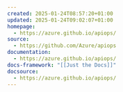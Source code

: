 ```yaml
---
created: 2025-01-24T08:57:20+01:00
updated: 2025-01-24T09:02:07+01:00
homepage:
  - https://azure.github.io/apiops/
source:
  - https://github.com/Azure/apiops
documentation:
  - https://azure.github.io/apiops/
docs-framework: "[[Just the Docs]]"
docsource:
  - https://azure.github.io/apiops/
---
```

